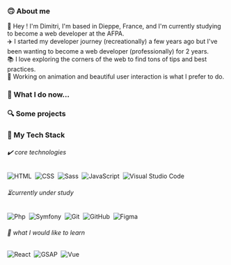 ### 🙃 About me
🙋 Hey ! I'm Dimitri, I'm based in Dieppe, France, and I'm currently studying to become a web developer at the AFPA.\
✈️ I started my developer journey (recreationally) a few years ago but I've been wanting to become a web developer (professionally) for 2 years.\
📚 I love exploring the corners of the web to find tons of tips and best practices.\
💖 Working on animation and beautiful user interaction is what I prefer to do.

### 💪 What I do now...

### 🔍 Some projects

### 🔧 My Tech Stack
###### ✔️ core technologies
![HTML](https://img.shields.io/badge/-HTML-E34F26?style=flat&logo=HTML5&logoColor=white)&nbsp;
![CSS](https://img.shields.io/badge/-CSS-1572B6?style=flat&logo=CSS3&logoColor=white)&nbsp;
![Sass](https://img.shields.io/badge/-Sass-CC6699?style=flat&logo=Sass&logoColor=white)&nbsp;
![JavaScript](https://img.shields.io/badge/-JavaScript-F7DF1E?style=flat&logo=javascript&logoColor=white)&nbsp;
![Visual Studio Code](https://img.shields.io/badge/-VSCode-5C2D91?style=flat&logo=visual-studio-code&logoColor=white)
###### ⏳currently under study

![Php](https://img.shields.io/badge/-PHP-777BB4?style=flat&logo=php&logoColor=white)&nbsp;
![Symfony](https://img.shields.io/badge/-Symfony-000000?style=flat&logo=symfony&logoColor=white)&nbsp;
![Git](https://img.shields.io/badge/-Git-F05032?style=flat&logo=git&logoColor=white)&nbsp;
![GitHub](https://img.shields.io/badge/-GitHub-181717?style=flat&logo=github&logoColor=wh&nbsp;e)&nbsp;
![Figma](https://img.shields.io/badge/-Figma-F24E1E?style=flat&logo=figma&logoColor=white)
###### 👀 what I would like to learn
![React](https://img.shields.io/badge/-React-37BEFF?style=flat&logo=react&logoColor=white)&nbsp;
![GSAP](https://img.shields.io/badge/-GSAP-88CE02?style=flat&logo=greensock&logoColor=white)&nbsp;
![Vue](https://img.shields.io/badge/-Vue-4FC08D?style=flat&logo=vue.js&logoColor=white)
